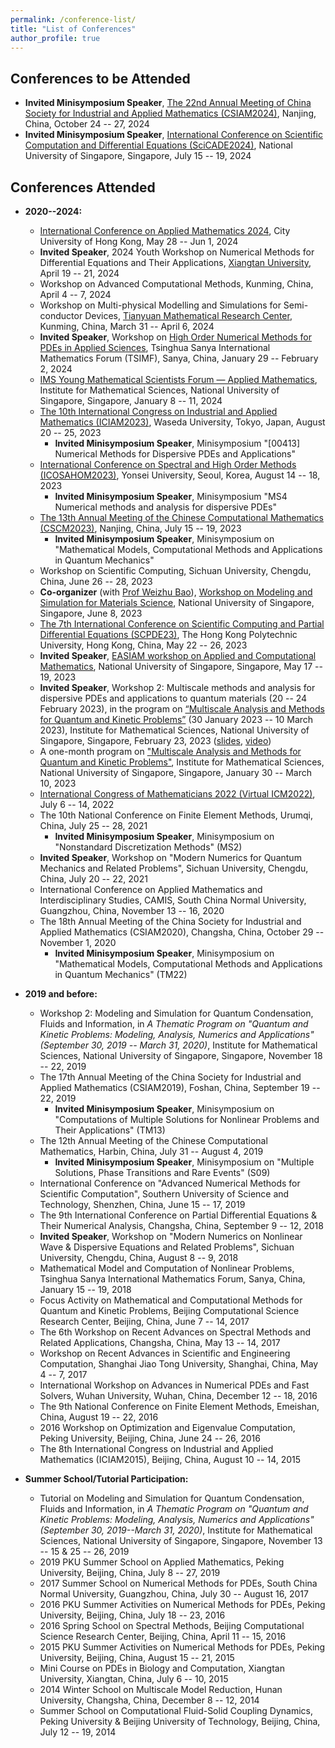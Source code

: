 ```yaml
---
permalink: /conference-list/
title: "List of Conferences"
author_profile: true
---
```




Conferences to be Attended
------

- **Invited Minisymposium Speaker**, 
  [The 22nd Annual Meeting of China Society for Industrial and Applied Mathematics (CSIAM2024)](https://meeting.csiam.org.cn/#/2024), Nanjing, China, October 24 -- 27, 2024
- **Invited Minisymposium Speaker**, 
  <!-- Minisymposium ``MS04 Communication of Structure-preserving Techniques for Computing Diffusion and Dispersion'', at the -->
  [International Conference on Scientific Computation and Differential Equations (SciCADE2024)](https://www.scicade2024.org), National University of Singapore, Singapore, July 15 -- 19, 2024


Conferences Attended
------


* **2020--2024:**
  - [International Conference on Applied Mathematics 2024](https://www.cityu.edu.hk/rcms/icam2024), City University of Hong Kong, May 28 -- Jun 1, 2024
  - **Invited Speaker**, 2024 Youth Workshop on Numerical Methods for Differential Equations and Their Applications, [Xiangtan University](https://math.xtu.edu.cn), April 19 -- 21, 2024 <!-- 2024年微分方程数值方法及其应用青年学术研讨会, 湘潭大学, 2024年4月19 -- 21日 -->
  - Workshop on Advanced Computational Methods, Kunming, China, April 4 -- 7, 2024
  - Workshop on Multi-physical Modelling and Simulations for Semi-conductor Devices, [Tianyuan Mathematical Research Center](http://tianyuan.amss.ac.cn), Kunming, China, March 31 -- April 6, 2024
  - **Invited Speaker**, Workshop on [High Order Numerical Methods for PDEs in Applied Sciences](http://www.tsimf.cn/meeting/detail?id=315), Tsinghua Sanya International Mathematics Forum (TSIMF), Sanya, China, January 29 -- February 2, 2024
  - [IMS Young Mathematical Scientists Forum — Applied Mathematics](https://ims.nus.edu.sg/events/ims_forummath2023), Institute for Mathematical Sciences, National University of Singapore, Singapore, January 8 -- 11, 2024
  - [The 10th International Congress on Industrial and Applied Mathematics (ICIAM2023)](https://iciam2023.org), Waseda University, Tokyo, Japan, August 20 -- 25, 2023
    - **Invited Minisymposium Speaker**, Minisymposium "[00413] Numerical Methods for Dispersive PDEs and Applications"
  - [International Conference on Spectral and High Order Methods (ICOSAHOM2023)](http://www.icosahom2023.org), Yonsei University, Seoul, Korea, August 14 -- 18, 2023
    - **Invited Minisymposium Speaker**, Minisymposium "MS4 Numerical methods and analysis for dispersive PDEs"
  - [The 13th Annual Meeting of the Chinese Computational Mathematics (CSCM2023)](http://cscm2021.com), Nanjing, China, July 15 -- 19, 2023
    - **Invited Minisymposium Speaker**, Minisymposium on "Mathematical Models, Computational Methods and Applications in Quantum Mechanics"
  - Workshop on Scientific Computing, Sichuan University, Chengdu, China, June 26 -- 28, 2023
  - **Co-organizer** (with [Prof Weizhu Bao](https://blog.nus.edu.sg/matbwz/)), [Workshop on Modeling and Simulation for Materials Science](https://sites.google.com/view/workshop-8-jun-2023-nus), National University of Singapore, Singapore, June 8, 2023
  - [The 7th International Conference on Scientific Computing and Partial Differential Equations (SCPDE23)](https://www.polyu.edu.hk/ama/events/conference/SCPDE23/index.htm), The Hong Kong Polytechnic University, Hong Kong, China, May 22 -- 26, 2023
  - **Invited Speaker**, [EASIAM workshop on Applied and Computational Mathematics](https://sites.google.com/view/easiam2023workshop), National University of Singapore, Singapore, May 17 -- 19, 2023
  - **Invited Speaker**, Workshop 2: Multiscale methods and analysis for dispersive PDEs and applications to quantum materials (20 -- 24 February 2023), in the program on [“Multiscale Analysis and Methods for Quantum and Kinetic Problems”](https://ims.nus.edu.sg/events/qkp2023/) (30 January 2023 -- 10 March 2023), Institute for Mathematical Sciences, National University of Singapore, Singapore, February 23, 2023 ([slides](https://ims.nus.edu.sg/wp-content/uploads/2023/03/Wei-Liu.pdf), [video](https://mediaweb.ap.panopto.com/Panopto/Pages/Viewer.aspx?id=ca7e564c-c1b4-45a9-bb13-b028005715a8))
  - A one-month program on ["Multiscale Analysis and Methods for Quantum and Kinetic Problems"](https://ims.nus.edu.sg/events/qkp2023/), Institute for Mathematical Sciences, National University of Singapore, Singapore, January 30 -- March 10, 2023
  - [International Congress of Mathematicians 2022 (Virtual ICM2022)](https://www.mathunion.org/icm/virtual-icm-2022), July 6 -- 14, 2022
  - The 10th National Conference on Finite Element Methods, Urumqi, China, July 25 -- 28, 2021
    - **Invited Minisymposium Speaker**, Minisymposium on "Nonstandard Discretization Methods" (MS2)
  - **Invited Speaker**, Workshop on "Modern Numerics for Quantum Mechanics and Related Problems", Sichuan University, Chengdu, China, July 20 -- 22, 2021
  - International Conference on Applied Mathematics and Interdisciplinary Studies, CAMIS, South China Normal University, Guangzhou, China, November 13 -- 16, 2020
  - The 18th Annual Meeting of the China Society for Industrial and Applied Mathematics (CSIAM2020), Changsha, China, October 29 -- November 1, 2020
    - **Invited Minisymposium Speaker**, Minisymposium on "Mathematical Models, Computational Methods and Applications in Quantum Mechanics" (TM22)


* **2019 and before:**
  - Workshop 2: Modeling and Simulation for Quantum Condensation, Fluids and Information, in _A Thematic Program on "Quantum and Kinetic Problems: Modeling, Analysis, Numerics and Applications" (September 30, 2019 -- March 31, 2020)_, Institute for Mathematical Sciences, National University of Singapore, Singapore, November 18 -- 22, 2019
  - The 17th Annual Meeting of the China Society for Industrial and Applied Mathematics (CSIAM2019), Foshan, China, September 19 -- 22, 2019
    - **Invited Minisymposium Speaker**, Minisymposium on "Computations of Multiple Solutions for Nonlinear Problems and Their Applications" (TM13)
  - The 12th Annual Meeting of the Chinese Computational Mathematics, Harbin, China, July 31 -- August 4, 2019
    - **Invited Minisymposium Speaker**, Minisymposium on "Multiple Solutions, Phase Transitions and Rare Events" (S09)
  - International Conference on "Advanced Numerical Methods for Scientific Computation", Southern University of Science and Technology, Shenzhen, China, June 15 -- 17, 2019
  - The 9th International Conference on Partial Differential Equations & Their Numerical Analysis, Changsha, China, September 9 -- 12, 2018
  - **Invited Speaker**, Workshop on "Modern Numerics on Nonlinear Wave & Dispersive Equations and Related Problems", Sichuan University, Chengdu, China, August 8 -- 9, 2018
  - Mathematical Model and Computation of Nonlinear Problems, Tsinghua Sanya International Mathematics Forum, Sanya, China, January 15 -- 19, 2018
  - Focus Activity on Mathematical and Computational Methods for Quantum and Kinetic Problems, Beijing Computational Science Research Center, Beijing, China, June 7 -- 14, 2017
  - The 6th Workshop on Recent Advances on Spectral Methods and Related Applications, Changsha, China, May 13 -- 14, 2017
  - Workshop on Recent Advances in Scientific and Engineering Computation, Shanghai Jiao Tong University, Shanghai, China, May 4 -- 7, 2017
  - International Workshop on Advances in Numerical PDEs and Fast Solvers, Wuhan University, Wuhan, China, December 12 -- 18, 2016
  - The 9th National Conference on Finite Element Methods, Emeishan, China, August 19 -- 22, 2016
  - 2016 Workshop on Optimization and Eigenvalue Computation, Peking University, Beijing, China, June 24 -- 26, 2016
  - The 8th International Congress on Industrial and Applied Mathematics (ICIAM2015), Beijing, China, August 10 -- 14, 2015


* **Summer School/Tutorial Participation:**
  - Tutorial on Modeling and Simulation for Quantum Condensation, Fluids and Information, in _A Thematic Program on "Quantum and Kinetic Problems: Modeling, Analysis, Numerics and Applications" (September 30, 2019--March 31, 2020)_, Institute for Mathematical Sciences, National University of Singapore, Singapore, November 13 -- 15 & 25 -- 26, 2019
  - 2019 PKU Summer School on Applied Mathematics, Peking University, Beijing, China, July 8 -- 27, 2019
  - 2017 Summer School on Numerical Methods for PDEs, South China Normal University, Guangzhou, China, July 30 -- August 16, 2017
  - 2016 PKU Summer Activities on Numerical Methods for PDEs, Peking University, Beijing, China, July 18 -- 23, 2016
  - 2016 Spring School on Spectral Methods, Beijing Computational Science Research Center, Beijing, China, April 11 -- 15, 2016
  - 2015 PKU Summer Activities on Numerical Methods for PDEs, Peking University, Beijing, China, August 15 -- 21, 2015
  - Mini Course on PDEs in Biology and Computation, Xiangtan University, Xiangtan, China, July 6 -- 10, 2015
  - 2014 Winter School on Multiscale Model Reduction, Hunan University, Changsha, China, December 8 -- 12, 2014
  - Summer School on Computational Fluid-Solid Coupling Dynamics, Peking University & Beijing University of Technology, Beijing, China, July 12 -- 19, 2014

